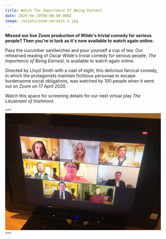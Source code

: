 ```yaml
---
title: Watch The Importance Of Being Earnest
date: 2020-04-29T00:00:00.000Z
image: /assets/zoom-earnest-1.jpg
---
```

**Missed our live Zoom production of Wilde's trivial comedy for serious people? Then you're in luck as it's now available to watch again online.**

Pass the cucumber sandwiches and pour yourself a cup of tea. Our rehearsed reading of Oscar Wilde's trivial comedy for serious people, *The Importance of Being Earnest*, is available to watch again online.

Directed by Lloyd Smith with a cast of eight, this delicious farcical comedy, in which the protagonists maintain fictitious personae to escape burdensome social obligations, was watched by 100 people when it went out on Zoom on 17 April 2020.

Watch this space for screening details for our next virtual play *The Lieutenant of Inishmore*.

<div class="video-responsive">
  <?# YouTube xv_-iUU4NG8 /?>
</div>

^^^
![](/assets/zoom-earnest-1.jpg)
^^^
